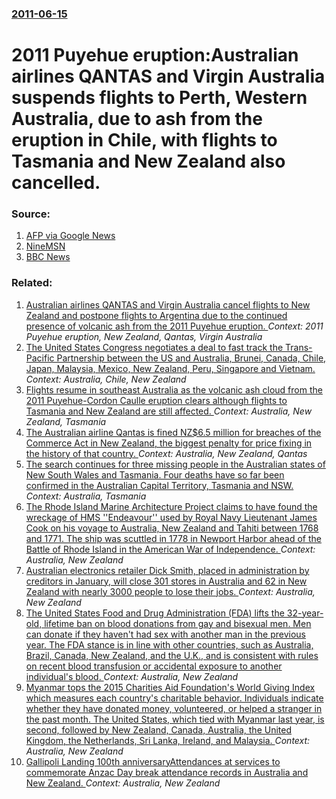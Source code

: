### [2011-06-15](/news/2011/06/15/index.md)

# 2011 Puyehue eruption:Australian airlines QANTAS and Virgin Australia suspends flights to Perth, Western Australia, due to ash from the eruption in Chile, with flights to Tasmania and New Zealand also cancelled. 




### Source:

1. [AFP via Google News](http://www.google.com/hostednews/afp/article/ALeqM5g9DcQLpFCGPKBirlX5owAAoSdXBg?docId=CNG.b80e20ba7a8a0ad5c8dedc098860570c.01)
2. [NineMSN](http://news.ninemsn.com.au/national/8261320/virgin-qantas-suspend-flights-to-perth)
3. [BBC News](http://www.bbc.co.uk/news/business-13772979)

### Related:

1. [Australian airlines QANTAS and Virgin Australia cancel flights to New Zealand and postpone flights to Argentina due to the continued presence of volcanic ash from the 2011 Puyehue eruption. ](/news/2011/06/16/australian-airlines-qantas-and-virgin-australia-cancel-flights-to-new-zealand-and-postpone-flights-to-argentina-due-to-the-continued-presenc.md) _Context: 2011 Puyehue eruption, New Zealand, Qantas, Virgin Australia_
2. [The United States Congress negotiates a deal to fast track the Trans-Pacific Partnership between the US and Australia, Brunei, Canada, Chile, Japan, Malaysia, Mexico, New Zealand, Peru, Singapore and Vietnam. ](/news/2015/04/16/the-united-states-congress-negotiates-a-deal-to-fast-track-the-trans-pacific-partnership-between-the-us-and-australia-brunei-canada-chile.md) _Context: Australia, Chile, New Zealand_
3. [Flights resume in southeast Australia as the volcanic ash cloud from the 2011 Puyehue-Cordon Caulle eruption clears although flights to Tasmania and New Zealand are still affected.  ](/news/2011/06/22/flights-resume-in-southeast-australia-as-the-volcanic-ash-cloud-from-the-2011-puyehue-corda3n-caulle-eruption-clears-although-flights-to-tas.md) _Context: Australia, New Zealand, Tasmania_
4. [The Australian airline Qantas is fined NZ$6.5 million for breaches of the Commerce Act in New Zealand, the biggest penalty for price fixing in the history of that country. ](/news/2011/05/12/the-australian-airline-qantas-is-fined-nz-6-5-million-for-breaches-of-the-commerce-act-in-new-zealand-the-biggest-penalty-for-price-fixing.md) _Context: Australia, New Zealand, Qantas_
5. [The search continues for three missing people in the Australian states of New South Wales and Tasmania. Four deaths have so far been confirmed in the Australian Capital Territory, Tasmania and NSW. ](/news/2016/06/7/the-search-continues-for-three-missing-people-in-the-australian-states-of-new-south-wales-and-tasmania-four-deaths-have-so-far-been-confirm.md) _Context: Australia, Tasmania_
6. [The Rhode Island Marine Architecture Project claims to have found the wreckage of HMS ''Endeavour'' used by Royal Navy Lieutenant James Cook on his voyage to Australia, New Zealand and Tahiti between 1768 and 1771. The ship was scuttled in 1778 in Newport Harbor ahead of the Battle of Rhode Island in the American War of Independence. ](/news/2016/05/3/the-rhode-island-marine-architecture-project-claims-to-have-found-the-wreckage-of-hms-endeavour-used-by-royal-navy-lieutenant-james-cook.md) _Context: Australia, New Zealand_
7. [Australian electronics retailer Dick Smith, placed in administration by creditors in January, will close 301 stores in Australia and 62 in New Zealand with nearly 3000 people to lose their jobs. ](/news/2016/02/25/australian-electronics-retailer-dick-smith-placed-in-administration-by-creditors-in-january-will-close-301-stores-in-australia-and-62-in-n.md) _Context: Australia, New Zealand_
8. [The United States Food and Drug Administration (FDA) lifts the 32-year-old, lifetime ban on blood donations from gay and bisexual men. Men can donate if they haven't had sex with another man in the previous year. The FDA stance is in line with other countries, such as Australia, Brazil, Canada, New Zealand, and the U.K., and is consistent with rules on recent blood transfusion or accidental exposure to another individual's blood.  ](/news/2015/12/21/the-united-states-food-and-drug-administration-fda-lifts-the-32-year-old-lifetime-ban-on-blood-donations-from-gay-and-bisexual-men-men-c.md) _Context: Australia, New Zealand_
9. [Myanmar tops the 2015 Charities Aid Foundation's World Giving Index which measures each country's charitable behavior. Individuals indicate whether they have donated money, volunteered, or helped a stranger in the past month. The United States, which tied with Myanmar last year, is second, followed by New Zealand, Canada, Australia, the United Kingdom, the Netherlands, Sri Lanka, Ireland, and Malaysia. ](/news/2015/11/10/myanmar-tops-the-2015-charities-aid-foundation-s-world-giving-index-which-measures-each-country-s-charitable-behavior-individuals-indicate.md) _Context: Australia, New Zealand_
10. [Gallipoli Landing 100th anniversaryAttendances at services to commemorate Anzac Day break attendance records in Australia and New Zealand. ](/news/2015/04/25/gallipoli-landing-100th-anniversarypattendances-at-services-to-commemorate-anzac-day-break-attendance-records-in-australia-and-new-zealand.md) _Context: Australia, New Zealand_
